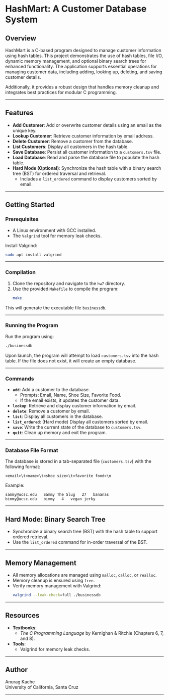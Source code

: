 # **HashMart: A Customer Database System**

## **Overview**
HashMart is a C-based program designed to manage customer information using hash tables. This project demonstrates the use of hash tables, file I/O, dynamic memory management, and optional binary search trees for enhanced functionality. The application supports essential operations for managing customer data, including adding, looking up, deleting, and saving customer details. 

Additionally, it provides a robust design that handles memory cleanup and integrates best practices for modular C programming.

---

## **Features**
- **Add Customer**: Add or overwrite customer details using an email as the unique key.
- **Lookup Customer**: Retrieve customer information by email address.
- **Delete Customer**: Remove a customer from the database.
- **List Customers**: Display all customers in the hash table.
- **Save Database**: Persist all customer information to a `customers.tsv` file.
- **Load Database**: Read and parse the database file to populate the hash table.
- **Hard Mode (Optional)**: Synchronize the hash table with a binary search tree (BST) for ordered traversal and retrieval.
  - Includes a `list_ordered` command to display customers sorted by email.

---

## **Getting Started**

### **Prerequisites**
- A Linux environment with GCC installed.
- The `Valgrind` tool for memory leak checks.

Install Valgrind:
```bash
sudo apt install valgrind
```

---

### **Compilation**
1. Clone the repository and navigate to the `hw7` directory.
2. Use the provided `Makefile` to compile the program:
   ```bash
   make
   ```

This will generate the executable file `businessdb`.

---

### **Running the Program**
Run the program using:
```bash
./businessdb
```

Upon launch, the program will attempt to load `customers.tsv` into the hash table. If the file does not exist, it will create an empty database.

---

### **Commands**
- **`add`**: Add a customer to the database.
  - Prompts: Email, Name, Shoe Size, Favorite Food.
  - If the email exists, it updates the customer data.
- **`lookup`**: Retrieve and display customer information by email.
- **`delete`**: Remove a customer by email.
- **`list`**: Display all customers in the database.
- **`list_ordered`**: (Hard mode) Display all customers sorted by email.
- **`save`**: Write the current state of the database to `customers.tsv`.
- **`quit`**: Clean up memory and exit the program.

---

### **Database File Format**
The database is stored in a tab-separated file (`customers.tsv`) with the following format:
```
<email>\t<name>\t<shoe size>\t<favorite food>\n
```

Example:
```
sammy@ucsc.edu   Sammy The Slug   27   bananas
bimmy@ucsc.edu   bimmy   4   vegan jerky
```

---

## **Hard Mode: Binary Search Tree**
- Synchronize a binary search tree (BST) with the hash table to support ordered retrieval.
- Use the `list_ordered` command for in-order traversal of the BST.

---

## **Memory Management**
- All memory allocations are managed using `malloc`, `calloc`, or `realloc`.
- Memory cleanup is ensured using `free`.
- Verify memory management with Valgrind:
  ```bash
  valgrind --leak-check=full ./businessdb
  ```

---

## **Resources**
- **Textbooks**:
  - *The C Programming Language* by Kernighan & Ritchie (Chapters 6, 7, and 8).
- **Tools**:
  - Valgrind for memory leak checks.

---

## **Author**
Anurag Kache  
University of California, Santa Cruz

--- 
